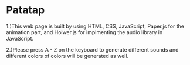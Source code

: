 # Patatap

1.)This web page is built by using HTML, CSS, JavaScript, Paper.js for the animation part, and Holwer.js for implmenting the audio library in JavaScript.

2.)Please press A - Z on the keyboard to generate different sounds and different colors of colors will be generated as well.
